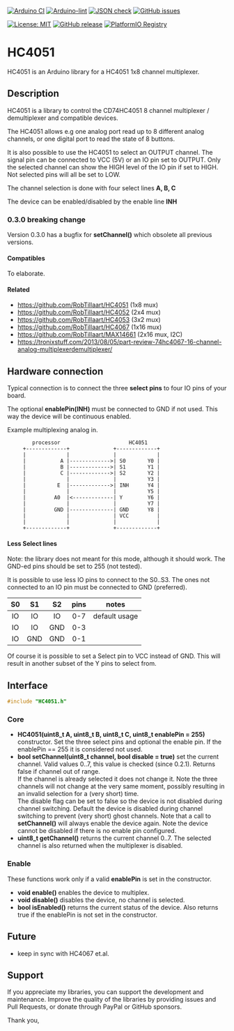 
[![Arduino CI](https://github.com/RobTillaart/HC4051/workflows/Arduino%20CI/badge.svg)](https://github.com/marketplace/actions/arduino_ci)
[![Arduino-lint](https://github.com/RobTillaart/HC4051/actions/workflows/arduino-lint.yml/badge.svg)](https://github.com/RobTillaart/HC4051/actions/workflows/arduino-lint.yml)
[![JSON check](https://github.com/RobTillaart/HC4051/actions/workflows/jsoncheck.yml/badge.svg)](https://github.com/RobTillaart/HC4051/actions/workflows/jsoncheck.yml)
[![GitHub issues](https://img.shields.io/github/issues/RobTillaart/HC4051.svg)](https://github.com/RobTillaart/HC4051/issues)

[![License: MIT](https://img.shields.io/badge/license-MIT-green.svg)](https://github.com/RobTillaart/HC4051/blob/master/LICENSE)
[![GitHub release](https://img.shields.io/github/release/RobTillaart/HC4051.svg?maxAge=3600)](https://github.com/RobTillaart/HC4051/releases)
[![PlatformIO Registry](https://badges.registry.platformio.org/packages/robtillaart/library/HC4051.svg)](https://registry.platformio.org/libraries/robtillaart/HC4051)


# HC4051

HC4051 is an Arduino library for a HC4051 1x8 channel multiplexer.


## Description

HC4051 is a library to control the CD74HC4051 8 channel
multiplexer / demultiplexer and compatible devices.

The HC4051 allows e.g one analog port read up to 8 different analog channels,
or one digital port to read the state of 8 buttons.

It is also possible to use the HC4051 to select an OUTPUT channel.
The signal pin can be connected to VCC (5V) or an IO pin set to OUTPUT.
Only the selected channel can show the HIGH level of the IO pin if set to HIGH.
Not selected pins will all be set to LOW.

The channel selection is done with four select lines **A, B, C**

The device can be enabled/disabled by the enable line **INH**

### 0.3.0 breaking change

Version 0.3.0 has a bugfix for **setChannel()** which obsolete all previous versions.


#### Compatibles

To elaborate.


#### Related

- https://github.com/RobTillaart/HC4051  (1x8 mux)
- https://github.com/RobTillaart/HC4052  (2x4 mux)
- https://github.com/RobTillaart/HC4053  (3x2 mux)
- https://github.com/RobTillaart/HC4067  (1x16 mux)
- https://github.com/RobTillaart/MAX14661 (2x16 mux, I2C)
- https://tronixstuff.com/2013/08/05/part-review-74hc4067-16-channel-analog-multiplexerdemultiplexer/


## Hardware connection

Typical connection is to connect the three **select pins** to four IO pins of your board.

The optional **enablePin(INH)** must be connected to GND if not used.
This way the device will be continuous enabled.

Example multiplexing analog in.

```
        processor                      HC4051
     +-------------+              +-------------+
     |             |              |             |
     |           A |------------->| S0       Y0 |
     |           B |------------->| S1       Y1 |
     |           C |------------->| S2       Y2 |
     |             |              |          Y3 |
     |          E  |------------->| INH      Y4 |
     |             |              |          Y5 |
     |         A0  |<-------------| Y        Y6 |
     |             |              |          Y7 |
     |         GND |--------------| GND      Y8 |
     |             |              | VCC         |
     |             |              |             |
     +-------------+              +-------------+
```


#### Less Select lines

Note: the library does not meant for this mode, although it should work.
The GND-ed pins should be set to 255 (not tested).

It is possible to use less IO pins to connect to the S0..S3.
The ones not connected to an IO pin must be connected to GND (preferred).

|  S0   |  S1   |  S2   |  pins  |  notes  |
|:-----:|:-----:|:-----:|:------:|:-------:|
|  IO   |  IO   |  IO   |   0-7  |  default usage
|  IO   |  IO   |  GND  |   0-3  |
|  IO   |  GND  |  GND  |   0-1  |

Of course it is possible to set a Select pin to VCC instead of GND.
This will result in another subset of the Y pins to select from.


## Interface

```cpp
#include "HC4051.h"
```

### Core

- **HC4051(uint8_t A, uint8_t B, uint8_t C, uint8_t enablePin = 255)** constructor.
Set the three select pins and optional the enable pin.
If the enablePin == 255 it is considered not used.
- **bool setChannel(uint8_t channel, bool disable = true)** set the current channel.
Valid values 0..7, this value is checked (since 0.2.1).
Returns false if channel out of range.  
If the channel is already selected it does not change it.
Note the three channels will not change at the very same moment, 
possibly resulting in an invalid selection for a (very short) time.  
The disable flag can be set to false so the device is not disabled during channel switching.
Default the device is disabled during channel switching to prevent (very short) ghost channels.
Note that a call to **setChannel()** will always enable the device again.
Note the device cannot be disabled if there is no enable pin configured.
- **uint8_t getChannel()** returns the current channel 0..7.
The selected channel is also returned when the multiplexer is disabled.


### Enable

These functions work only if a valid **enablePin** is set in the constructor.

- **void enable()** enables the device to multiplex.
- **void disable()** disables the device, no channel is selected.
- **bool isEnabled()** returns the current status of the device.
Also returns true if the enablePin is not set in the constructor.


## Future

- keep in sync with HC4067 et.al.


## Support

If you appreciate my libraries, you can support the development and maintenance.
Improve the quality of the libraries by providing issues and Pull Requests, or
donate through PayPal or GitHub sponsors.

Thank you,

